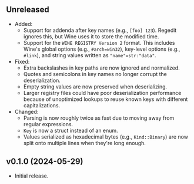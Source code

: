 ## Unreleased

* Added:
  * Support for addenda after key names (e.g., `[foo] 123`).
    Regedit ignores this, but Wine uses it to store the modified time.
  * Support for the `WINE REGISTRY Version 2` format.
    This includes Wine's global options (e.g., `#arch=win32`),
    key-level options (e.g., `#link`),
    and string values written as `"name"=str:"data"`.
* Fixed:
  * Extra backslashes in key paths are now ignored and normalized.
  * Quotes and semicolons in key names no longer corrupt the deserialization.
  * Empty string values are now preserved when deserializing.
  * Larger registry files could have poor deserialization performance
    because of unoptimized lookups to reuse known keys with different capitalizations.
* Changed:
  * Parsing is now roughly twice as fast due to moving away from regular expressions.
  * `Key` is now a struct instead of an enum.
  * Values serialized as hexadecimal bytes (e.g., `Kind::Binary`)
    are now split onto multiple lines when they're long enough.

## v0.1.0 (2024-05-29)

* Initial release.
